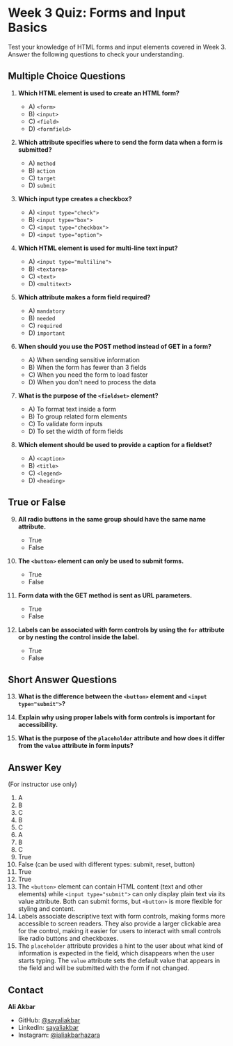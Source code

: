 # Week 3 Quiz: Forms and Input Basics

Test your knowledge of HTML forms and input elements covered in Week 3. Answer the following questions to check your understanding.

## Multiple Choice Questions

1. **Which HTML element is used to create an HTML form?**

   - A) `<form>`
   - B) `<input>`
   - C) `<field>`
   - D) `<formfield>`

2. **Which attribute specifies where to send the form data when a form is submitted?**

   - A) `method`
   - B) `action`
   - C) `target`
   - D) `submit`

3. **Which input type creates a checkbox?**

   - A) `<input type="check">`
   - B) `<input type="box">`
   - C) `<input type="checkbox">`
   - D) `<input type="option">`

4. **Which HTML element is used for multi-line text input?**

   - A) `<input type="multiline">`
   - B) `<textarea>`
   - C) `<text>`
   - D) `<multitext>`

5. **Which attribute makes a form field required?**

   - A) `mandatory`
   - B) `needed`
   - C) `required`
   - D) `important`

6. **When should you use the POST method instead of GET in a form?**

   - A) When sending sensitive information
   - B) When the form has fewer than 3 fields
   - C) When you need the form to load faster
   - D) When you don't need to process the data

7. **What is the purpose of the `<fieldset>` element?**

   - A) To format text inside a form
   - B) To group related form elements
   - C) To validate form inputs
   - D) To set the width of form fields

8. **Which element should be used to provide a caption for a fieldset?**
   - A) `<caption>`
   - B) `<title>`
   - C) `<legend>`
   - D) `<heading>`

## True or False

9. **All radio buttons in the same group should have the same name attribute.**

   - True
   - False

10. **The `<button>` element can only be used to submit forms.**

    - True
    - False

11. **Form data with the GET method is sent as URL parameters.**

    - True
    - False

12. **Labels can be associated with form controls by using the `for` attribute or by nesting the control inside the label.**
    - True
    - False

## Short Answer Questions

13. **What is the difference between the `<button>` element and `<input type="submit">`?**

14. **Explain why using proper labels with form controls is important for accessibility.**

15. **What is the purpose of the `placeholder` attribute and how does it differ from the `value` attribute in form inputs?**

## Answer Key

(For instructor use only)

1. A
2. B
3. C
4. B
5. C
6. A
7. B
8. C
9. True
10. False (can be used with different types: submit, reset, button)
11. True
12. True
13. The `<button>` element can contain HTML content (text and other elements) while `<input type="submit">` can only display plain text via its value attribute. Both can submit forms, but `<button>` is more flexible for styling and content.
14. Labels associate descriptive text with form controls, making forms more accessible to screen readers. They also provide a larger clickable area for the control, making it easier for users to interact with small controls like radio buttons and checkboxes.
15. The `placeholder` attribute provides a hint to the user about what kind of information is expected in the field, which disappears when the user starts typing. The `value` attribute sets the default value that appears in the field and will be submitted with the form if not changed.

## Contact

**Ali Akbar**

- GitHub: [@sayaliakbar](https://github.com/sayaliakbar)
- LinkedIn: [sayaliakbar](https://linkedin.com/in/sayaliakbar)
- Instagram: [@ialiakbarhazara](https://instagram.com/ialiakbarhazara)
